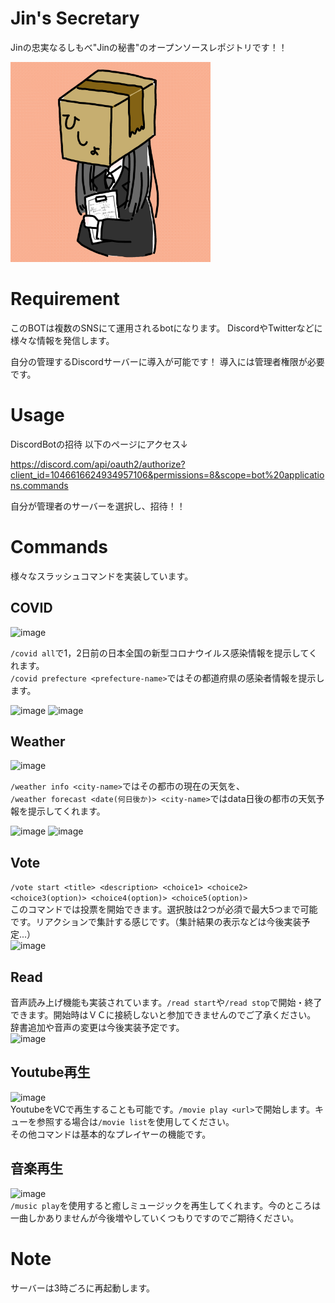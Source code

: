 # Jin's Secretary
 
Jinの忠実なるしもべ"Jinの秘書"のオープンソースレポジトリです！！
<div>
 <img src="img/Secretary-Icon.png" width="320px">
</div>

# Requirement

このBOTは複数のSNSにて運用されるbotになります。
DiscordやTwitterなどに様々な情報を発信します。

自分の管理するDiscordサーバーに導入が可能です！
導入には管理者権限が必要です。
 
# Usage

DiscordBotの招待
以下のページにアクセス↓

https://discord.com/api/oauth2/authorize?client_id=1046616624934957106&permissions=8&scope=bot%20applications.commands

自分が管理者のサーバーを選択し、招待！！

# Commands

様々なスラッシュコマンドを実装しています。

## COVID

![image](https://user-images.githubusercontent.com/58265068/205469111-fbc1c9a5-16dd-4a8a-b89d-a37943ee6909.png)  
  
`/covid all`で1，2日前の日本全国の新型コロナウイルス感染情報を提示してくれます。  
`/covid prefecture <prefecture-name>`ではその都道府県の感染者情報を提示します。  
  
![image](https://user-images.githubusercontent.com/58265068/205469067-c3695637-781c-4554-8685-af98f7bcfa0c.png)
![image](https://user-images.githubusercontent.com/58265068/205469024-43df54bc-4527-415b-9bea-cee59b19d2f0.png)  

## Weather

![image](https://user-images.githubusercontent.com/58265068/205469119-1e829956-ed1e-40ad-aef7-63bf8e70dbb3.png)  
  
`/weather info <city-name>`ではその都市の現在の天気を、  
`/weather forecast <date(何日後か)> <city-name>`ではdata日後の都市の天気予報を提示してくれます。  
  
![image](https://user-images.githubusercontent.com/58265068/205469297-f4d6790b-918f-486c-94e2-9ec1e848164e.png)
![image](https://user-images.githubusercontent.com/58265068/205469304-1fc886d7-6f5d-4542-94d1-7ed97f277e58.png)

## Vote
 
`/vote start <title> <description> <choice1> <choice2> <choice3(option)> <choice4(option)> <choice5(option)>`  
このコマンドでは投票を開始できます。選択肢は2つが必須で最大5つまで可能です。リアクションで集計する感じです。（集計結果の表示などは今後実装予定...）  
![image](https://user-images.githubusercontent.com/58265068/205469435-a43ecaa8-6408-4a87-941f-c85cc0ec2ab8.png)

## Read

音声読み上げ機能も実装されています。`/read start`や`/read stop`で開始・終了できます。開始時はＶＣに接続しないと参加できませんのでご了承ください。
辞書追加や音声の変更は今後実装予定です。  
![image](https://user-images.githubusercontent.com/58265068/205469481-d7b61291-cd18-4b65-abed-858d2478bfc0.png)  

## Youtube再生

![image](https://user-images.githubusercontent.com/58265068/205469492-1d0afa51-ce90-41f9-969c-081cc9a02d7b.png)  
YoutubeをVCで再生することも可能です。`/movie play <url>`で開始します。キューを参照する場合は`/movie list`を使用してください。  
その他コマンドは基本的なプレイヤーの機能です。

## 音楽再生
![image](https://user-images.githubusercontent.com/58265068/205469545-aab07118-c7ec-4439-9609-864b915b26f1.png)  
`/music play`を使用すると癒しミュージックを再生してくれます。今のところは一曲しかありませんが今後増やしていくつもりですのでご期待ください。
 
# Note
 
サーバーは3時ごろに再起動します。

